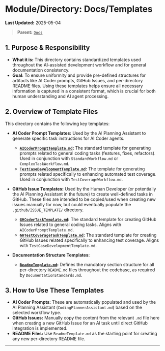 # Module/Directory: Docs/Templates

**Last Updated:** 2025-05-04

> **Parent:** [`Docs`](../README.md)

## 1. Purpose & Responsibility

* **What it is:** This directory contains standardized templates used throughout the AI-assisted development workflow and for general documentation consistency.
* **Goal:** To ensure uniformity and provide pre-defined structures for artifacts like AI Coder prompts, GitHub Issues, and per-directory README files. Using these templates helps ensure all necessary information is captured in a consistent format, which is crucial for both human understanding and AI agent processing.

## 2. Overview of Template Files

This directory contains the following key templates:

* **AI Coder Prompt Templates:** Used by the AI Planning Assistant to generate specific task instructions for AI Coder agents.
    * **[`AICoderPromptTemplate.md`](./AICoderPromptTemplate.md):** The standard template for generating prompts related to general coding tasks (features, fixes, refactors). Used in conjunction with `StandardWorkflow.md` or `ComplexTaskWorkflow.md`.
    * **[`TestCaseDevelopmentTemplate.md`](./TestCaseDevelopmentTemplate.md):** The template for generating prompts related specifically to enhancing automated test coverage. Used in conjunction with `TestCoverageWorkflow.md`.

* **GitHub Issue Templates:** Used by the Human Developer (or potentially the AI Planning Assistant in the future) to create well-defined tasks in GitHub. These files are intended to be copied/used when creating new issues manually for now, but could eventually populate the `.github/ISSUE_TEMPLATE/` directory.
    * **[`GHCoderTaskTemplate.md`](./GHCoderTaskTemplate.md):** The standard template for creating GitHub Issues related to general coding tasks. Aligns with `AICoderPromptTemplate.md`.
    * **[`GHTestCoverageTaskTemplate.md`](./GHTestCoverageTaskTemplate.md):** The standard template for creating GitHub Issues related specifically to enhancing test coverage. Aligns with `TestCaseDevelopmentTemplate.md`.

* **Documentation Structure Templates:**
    * **[`ReadmeTemplate.md`](./ReadmeTemplate.md):** Defines the mandatory section structure for all per-directory `README.md` files throughout the codebase, as required by `DocumentationStandards.md`.

## 3. How to Use These Templates

* **AI Coder Prompts:** These are automatically populated and used by the AI Planning Assistant (`CodingPlannerAssistant.md`) based on the selected workflow type.
* **GitHub Issues:** Manually copy the content from the relevant `.md` file here when creating a new GitHub Issue for an AI task until direct GitHub integration is implemented.
* **README Files:** Use `ReadmeTemplate.md` as the starting point for creating any new per-directory README file.

---